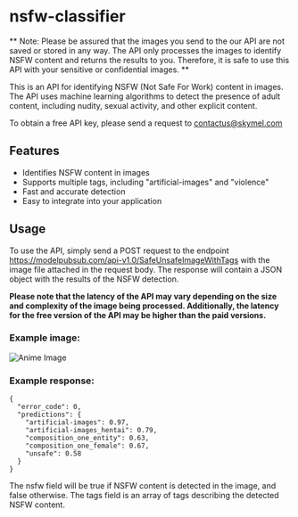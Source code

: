 # nsfw-classifier

** Note: Please be assured that the images you send to the our API are not saved or stored in any way. The API only processes the images to identify NSFW content and returns the results to you. Therefore, it is safe to use this API with your sensitive or confidential images. **


This is an API for identifying NSFW (Not Safe For Work) content in images. The API uses machine learning algorithms to detect the presence of adult content, including nudity, sexual activity, and other explicit content.

To obtain a free API key, please send a request to contactus@skymel.com

## Features

* Identifies NSFW content in images
* Supports multiple tags, including "artificial-images" and "violence"
* Fast and accurate detection
* Easy to integrate into your application


## Usage

To use the API, simply send a POST request to the endpoint https://modelpubsub.com/api-v1.0/SafeUnsafeImageWithTags  with the image file attached in the request body. The response will contain a JSON object with the results of the NSFW detection.

**Please note that the latency of the API may vary depending on the size and complexity of the image being processed. Additionally, the latency for the free version of the API may be higher than the paid versions.**

### Example image:

![Anime Image](https://e7.pngegg.com/pngimages/645/118/png-clipart-the-testament-of-sister-new-devil-harem-anime-sticker-shinmai-maou-no-testament-cg-artwork-black-hair-thumbnail.png)

### Example response:

```
{
  "error_code": 0,
  "predictions": {
    "artificial-images": 0.97,
    "artificial-images_hentai": 0.79,
    "composition_one_entity": 0.63,
    "composition_one_female": 0.67,
    "unsafe": 0.58
  }
}
```


The nsfw field will be true if NSFW content is detected in the image, and false otherwise. The tags field is an array of tags describing the detected NSFW content.
